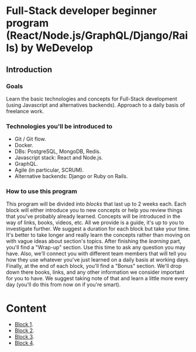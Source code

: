 # Full-Stack developer beginner program (React/Node.js/GraphQL/Django/Rails) by WeDevelop

## Introduction

### Goals
Learn the basic technologies and concepts for Full-Stack development (using Javascript and alternatives backends).
Approach to a daily basis of freelance work.

### Technologies you'll be introduced to

- Git / Git flow.
- Docker.
- DBs: PostgreSQL, MongoDB, Redis.
- Javascript stack: React and Node.js.
- GraphQL.
- Agile (in particular, SCRUM).
- Alternative backends: Django or Ruby on Rails.

### How to use this program
This program will be divided into _blocks_ that last up to 2 weeks each. Each block will either introduce you to new concepts
or help you review things that you've probably already learned. Concepts will be introduced in the way of links, books, videos, etc.
All we provide is a guide, it's up to you to investigate further. We suggest a duration for each block but take your time.
It's better to take longer and really learn the concepts rather than moving on with vague ideas about section's topics.
After finishing the _learning_ part, you'll find a "Wrap-up" section. Use this time to ask any question you may have. Also,
we'll connect you with different team members that will tell you how they use whatever you've just learned on a daily basis at working days. Finally, at the end of each block, you'll find a "Bonus" section. We'll drop down there books, links, and any other
information we consider important for you to have. We suggest taking note of that and learn a little more every day (you'll
do this from now on if you're smart).

# Content
- [Block 1](content/block-1/index.md).
- [Block 2](content/block-2/index.md).
- [Block 3](content/block-3/index.md).
- [Block 4](content/block-4/index.md).
